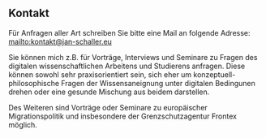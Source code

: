 ## Kontakt

Für Anfragen aller Art schreiben Sie bitte eine Mail an folgende Adresse: <mailto:kontakt@jan-schaller.eu>

Sie können mich z.B. für Vorträge, Interviews und Seminare zu Fragen des digitalen wissenschaftlichen Arbeitens und Studierens anfragen. Diese können sowohl sehr praxisorientiert sein, sich eher um konzeptuell-philosophische Fragen der Wissensaneignung unter digitalen Bedingunen drehen oder eine gesunde Mischung aus beidem darstellen.

Des Weiteren sind Vorträge oder Seminare zu europäischer Migrationspolitik und insbesondere der Grenzschutzagentur Frontex möglich.